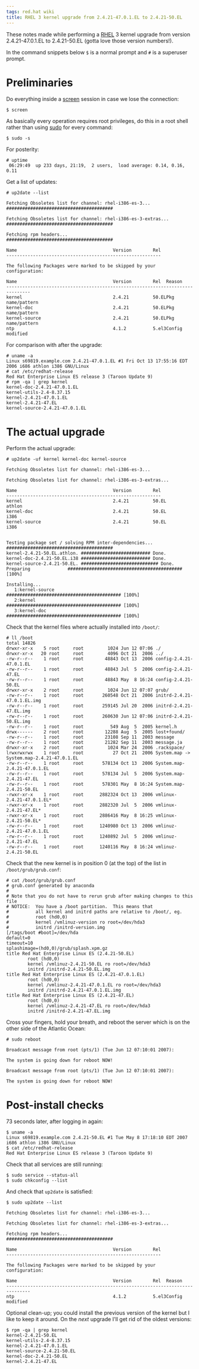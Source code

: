 ```yaml
---
tags: red.hat wiki
title: RHEL 3 kernel upgrade from 2.4.21-47.0.1.EL to 2.4.21-50.EL
---
```


These notes made while performing a [RHEL](/wiki/RHEL) 3 kernel upgrade from version 2.4.21-47.0.1.EL to 2.4.21-50.EL (gotta love those version numbers!).

In the command snippets below `$` is a normal prompt and `#` is a superuser prompt.

# Preliminaries

Do everything inside a [screen](/wiki/screen) session in case we lose the connection:

    $ screen

As basically every operation requires root privileges, do this in a root shell rather than using [sudo](/wiki/sudo) for every command:

    $ sudo -s

For posterity:

    # uptime
     06:29:49  up 233 days, 21:19,  2 users,  load average: 0.14, 0.16, 0.11

Get a list of updates:

    # up2date --list

    Fetching Obsoletes list for channel: rhel-i386-es-3...
    ########################################

    Fetching Obsoletes list for channel: rhel-i386-es-3-extras...
    ########################################

    Fetching rpm headers...
    ########################################

    Name                                    Version        Rel
    ----------------------------------------------------------

    The following Packages were marked to be skipped by your configuration:

    Name                                    Version        Rel  Reason
    -------------------------------------------------------------------------------
    kernel                                  2.4.21         50.ELPkg name/pattern
    kernel-doc                              2.4.21         50.ELPkg name/pattern
    kernel-source                           2.4.21         50.ELPkg name/pattern
    ntp                                     4.1.2          5.el3Config modified

For comparison with after the upgrade:

    # uname -a
    Linux s69819.example.com 2.4.21-47.0.1.EL #1 Fri Oct 13 17:55:16 EDT 2006 i686 athlon i386 GNU/Linux
    # cat /etc/redhat-release
    Red Hat Enterprise Linux ES release 3 (Taroon Update 9)
    # rpm -qa | grep kernel
    kernel-doc-2.4.21-47.0.1.EL
    kernel-utils-2.4-8.37.15
    kernel-2.4.21-47.0.1.EL
    kernel-2.4.21-47.EL
    kernel-source-2.4.21-47.0.1.EL

# The actual upgrade

Perform the actual upgrade:

    # up2date -uf kernel kernel-doc kernel-source

    Fetching Obsoletes list for channel: rhel-i386-es-3...

    Fetching Obsoletes list for channel: rhel-i386-es-3-extras...

    Name                                    Version        Rel
    ----------------------------------------------------------
    kernel                                  2.4.21         50.EL             athlon
    kernel-doc                              2.4.21         50.EL             i386
    kernel-source                           2.4.21         50.EL             i386


    Testing package set / solving RPM inter-dependencies...
    ########################################
    kernel-2.4.21-50.EL.athlon. ########################## Done.
    kernel-doc-2.4.21-50.EL.i38 ########################## Done.
    kernel-source-2.4.21-50.EL. ############################# Done.
    Preparing              ########################################### [100%]

    Installing...
       1:kernel-source          ########################################### [100%]
       2:kernel                 ########################################### [100%]
       3:kernel-doc             ########################################### [100%]

Check that the kernel files where actually installed into `/boot/`:

    # ll /boot
    total 14826
    drwxr-xr-x    5 root     root         1024 Jun 12 07:06 ./
    drwxr-xr-x   20 root     root         4096 Oct 21  2006 ../
    -rw-r--r--    1 root     root        48843 Oct 13  2006 config-2.4.21-47.0.1.EL
    -rw-r--r--    1 root     root        48843 Jul  5  2006 config-2.4.21-47.EL
    -rw-r--r--    1 root     root        48843 May  8 16:24 config-2.4.21-50.EL
    drwxr-xr-x    2 root     root         1024 Jun 12 07:07 grub/
    -rw-r--r--    1 root     root       260548 Oct 21  2006 initrd-2.4.21-47.0.1.EL.img
    -rw-r--r--    1 root     root       259145 Jul 20  2006 initrd-2.4.21-47.EL.img
    -rw-r--r--    1 root     root       260630 Jun 12 07:06 initrd-2.4.21-50.EL.img
    -rw-r--r--    1 root     root          549 Aug  5  2005 kernel.h
    drwx------    2 root     root        12288 Aug  5  2005 lost+found/
    -rw-r--r--    1 root     root        23108 Sep 11  2003 message
    -rw-r--r--    1 root     root        21282 Sep 11  2003 message.ja
    drwxr-xr-x    2 root     root         1024 Mar 24  2006 .rackspace/
    lrwxrwxrwx    1 root     root           27 Oct 21  2006 System.map -> System.map-2.4.21-47.0.1.EL
    -rw-r--r--    1 root     root       578134 Oct 13  2006 System.map-2.4.21-47.0.1.EL
    -rw-r--r--    1 root     root       578134 Jul  5  2006 System.map-2.4.21-47.EL
    -rw-r--r--    1 root     root       578301 May  8 16:24 System.map-2.4.21-50.EL
    -rwxr-xr-x    1 root     root      2882324 Oct 13  2006 vmlinux-2.4.21-47.0.1.EL*
    -rwxr-xr-x    1 root     root      2882320 Jul  5  2006 vmlinux-2.4.21-47.EL*
    -rwxr-xr-x    1 root     root      2886416 May  8 16:25 vmlinux-2.4.21-50.EL*
    -rw-r--r--    1 root     root      1240980 Oct 13  2006 vmlinuz-2.4.21-47.0.1.EL
    -rw-r--r--    1 root     root      1240892 Jul  5  2006 vmlinuz-2.4.21-47.EL
    -rw-r--r--    1 root     root      1240116 May  8 16:24 vmlinuz-2.4.21-50.EL

Check that the new kernel is in position 0 (at the top) of the list in `/boot/grub/grub.conf`:

    # cat /boot/grub/grub.conf
    # grub.conf generated by anaconda
    #
    # Note that you do not have to rerun grub after making changes to this file
    # NOTICE:  You have a /boot partition.  This means that
    #          all kernel and initrd paths are relative to /boot/, eg.
    #          root (hd0,0)
    #          kernel /vmlinuz-version ro root=/dev/hda3
    #          initrd /initrd-version.img
    [/tags/boot #boot]=/dev/hda
    default=0
    timeout=10
    splashimage=(hd0,0)/grub/splash.xpm.gz
    title Red Hat Enterprise Linux ES (2.4.21-50.EL)
            root (hd0,0)
            kernel /vmlinuz-2.4.21-50.EL ro root=/dev/hda3
            initrd /initrd-2.4.21-50.EL.img
    title Red Hat Enterprise Linux ES (2.4.21-47.0.1.EL)
            root (hd0,0)
            kernel /vmlinuz-2.4.21-47.0.1.EL ro root=/dev/hda3
            initrd /initrd-2.4.21-47.0.1.EL.img
    title Red Hat Enterprise Linux ES (2.4.21-47.EL)
            root (hd0,0)
            kernel /vmlinuz-2.4.21-47.EL ro root=/dev/hda3
            initrd /initrd-2.4.21-47.EL.img

Cross your fingers, hold your breath, and reboot the server which is on the other side of the Atlantic Ocean:

    # sudo reboot

    Broadcast message from root (pts/1) (Tue Jun 12 07:10:01 2007):

    The system is going down for reboot NOW!

    Broadcast message from root (pts/1) (Tue Jun 12 07:10:01 2007):

    The system is going down for reboot NOW!

# Post-install checks

73 seconds later, after logging in again:

    $ uname -a
    Linux s69819.example.com 2.4.21-50.EL #1 Tue May 8 17:18:10 EDT 2007 i686 athlon i386 GNU/Linux
    $ cat /etc/redhat-release
    Red Hat Enterprise Linux ES release 3 (Taroon Update 9)

Check that all services are still running:

    $ sudo service --status-all
    $ sudo chkconfig --list

And check that `up2date` is satisfied:

    $ sudo up2date --list

    Fetching Obsoletes list for channel: rhel-i386-es-3...

    Fetching Obsoletes list for channel: rhel-i386-es-3-extras...

    Fetching rpm headers...
    ########################################

    Name                                    Version        Rel
    ----------------------------------------------------------

    The following Packages were marked to be skipped by your configuration:

    Name                                    Version        Rel  Reason
    -------------------------------------------------------------------------------
    ntp                                     4.1.2          5.el3Config modified

Optional clean-up; you could install the previous version of the kernel but I like to keep it around. On the _next_ upgrade I'll get rid of the oldest versions:

    $ rpm -qa | grep kernel
    kernel-2.4.21-50.EL
    kernel-utils-2.4-8.37.15
    kernel-2.4.21-47.0.1.EL
    kernel-source-2.4.21-50.EL
    kernel-doc-2.4.21-50.EL
    kernel-2.4.21-47.EL
